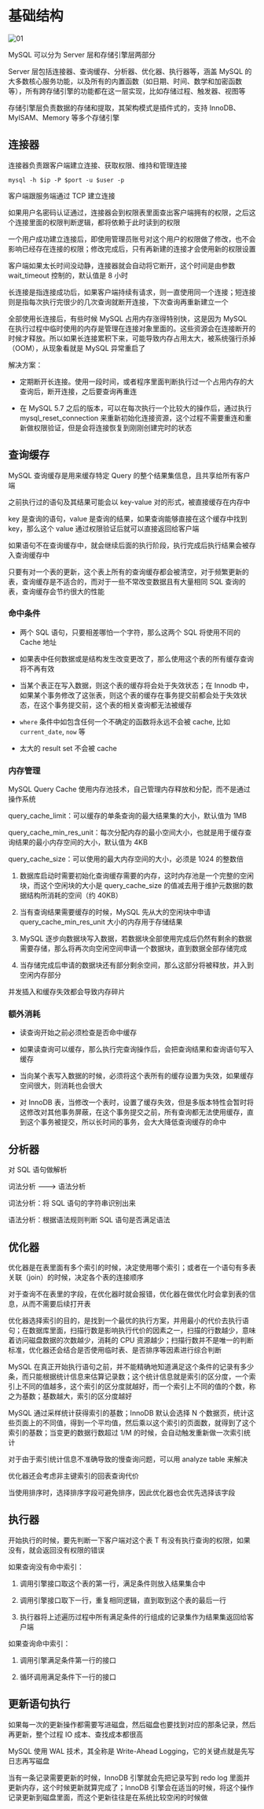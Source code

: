 # 基础结构

![01](基础架构.assets/01.png)

MySQL 可以分为 Server 层和存储引擎层两部分

Server 层包括连接器、查询缓存、分析器、优化器、执行器等，涵盖 MySQL 的大多数核心服务功能，以及所有的内置函数（如日期、时间、数学和加密函数等），所有跨存储引擎的功能都在这一层实现，比如存储过程、触发器、视图等

存储引擎层负责数据的存储和提取，其架构模式是插件式的，支持 InnoDB、MyISAM、Memory 等多个存储引擎

## 连接器

连接器负责跟客户端建立连接、获取权限、维持和管理连接

```
mysql -h $ip -P $port -u $user -p
```

客户端跟服务端通过 TCP 建立连接

如果用户名密码认证通过，连接器会到权限表里面查出客户端拥有的权限，之后这个连接里面的权限判断逻辑，都将依赖于此时读到的权限

一个用户成功建立连接后，即使用管理员账号对这个用户的权限做了修改，也不会影响已经存在连接的权限；修改完成后，只有再新建的连接才会使用新的权限设置

客户端如果太长时间没动静，连接器就会自动将它断开，这个时间是由参数 wait_timeout 控制的，默认值是 8 小时

长连接是指连接成功后，如果客户端持续有请求，则一直使用同一个连接；短连接则是指每次执行完很少的几次查询就断开连接，下次查询再重新建立一个

全部使用长连接后，有些时候 MySQL 占用内存涨得特别快，这是因为 MySQL 在执行过程中临时使用的内存是管理在连接对象里面的。这些资源会在连接断开的时候才释放。所以如果长连接累积下来，可能导致内存占用太大，被系统强行杀掉（OOM），从现象看就是 MySQL 异常重启了

解决方案：

- 定期断开长连接。使用一段时间，或者程序里面判断执行过一个占用内存的大查询后，断开连接，之后要查询再重连

- 在 MySQL 5.7 之后的版本，可以在每次执行一个比较大的操作后，通过执行 mysql_reset_connection 来重新初始化连接资源，这个过程不需要重连和重新做权限验证，但是会将连接恢复到刚刚创建完时的状态

## 查询缓存

MySQL 查询缓存是用来缓存特定 Query 的整个结果集信息，且共享给所有客户端

之前执行过的语句及其结果可能会以 key-value 对的形式，被直接缓存在内存中

key 是查询的语句，value 是查询的结果，如果查询能够直接在这个缓存中找到 key，那么这个 value 通过权限验证后就可以直接返回给客户端

如果语句不在查询缓存中，就会继续后面的执行阶段，执行完成后执行结果会被存入查询缓存中

只要有对一个表的更新，这个表上所有的查询缓存都会被清空，对于频繁更新的表，查询缓存是不适合的，而对于一些不常改变数据且有大量相同 SQL 查询的表，查询缓存会节约很大的性能

### 命中条件

- 两个 SQL 语句，只要相差哪怕一个字符，那么这两个 SQL 将使用不同的 Cache 地址

- 如果表中任何数据或是结构发生改变更改了，那么使用这个表的所有缓存查询将不再有效

- 当某个表正在写入数据，则这个表的缓存将会处于失效状态；在 Innodb 中，如果某个事务修改了这张表，则这个表的缓存在事务提交前都会处于失效状态，在这个事务提交前，这个表的相关查询都无法被缓存

- `where` 条件中如包含任何一个不确定的函数将永远不会被 cache, 比如 `current_date`, `now` 等

- 太大的 result set 不会被 cache

### 内存管理

MySQL Query Cache 使用内存池技术，自己管理内存释放和分配，而不是通过操作系统

query_cache_limit：可以缓存的单条查询的最大结果集的大小，默认值为 1MB

query_cache_min_res_unit：每次分配内存的最小空间大小，也就是用于缓存查询结果的最小内存空间的大小，默认值为 4KB

query_cache_size：可以使用的最大内存空间的大小，必须是 1024 的整数倍

1. 数据库启动时需要初始化查询缓存需要的内存，这时内存池是一个完整的空闲块，而这个空闲块的大小是 query_cache_size 的值减去用于维护元数据的数据结构所消耗的空间（约 40KB）

2. 当有查询结果需要缓存的时候，MySQL 先从大的空闲块中申请 query_cache_min_res_unit 大小的内存用于存储结果

3. MySQL 逐步向数据块写入数据，若数据块全部使用完成后仍然有剩余的数据需要存储，那么将再次向空闲空间申请一个数据块，直到数据全部存储完成

4. 当存储完成后申请的数据块还有部分剩余空间，那么这部分将被释放，并入到空闲内存部分

并发插入和缓存失效都会导致内存碎片

### 额外消耗

- 读查询开始之前必须检查是否命中缓存

- 如果读查询可以缓存，那么执行完查询操作后，会把查询结果和查询语句写入缓存

- 当向某个表写入数据的时候，必须将这个表所有的缓存设置为失效，如果缓存空间很大，则消耗也会很大

- 对 InnoDB 表，当修改一个表时，设置了缓存失效，但是多版本特性会暂时将这修改对其他事务屏蔽，在这个事务提交之前，所有查询都无法使用缓存，直到这个事务被提交，所以长时间的事务，会大大降低查询缓存的命中

## 分析器

对 SQL 语句做解析

词法分析 ---> 语法分析

词法分析：将 SQL 语句的字符串识别出来

语法分析：根据语法规则判断 SQL 语句是否满足语法

## 优化器

优化器是在表里面有多个索引的时候，决定使用哪个索引；或者在一个语句有多表关联（join）的时候，决定各个表的连接顺序

对于查询不在表里的字段，在优化器时就会报错，优化器在做优化时会拿到表的信息，从而不需要后续打开表

优化器选择索引的目的，是找到一个最优的执行方案，并用最小的代价去执行语句；在数据库里面，扫描行数是影响执行代价的因素之一，扫描的行数越少，意味着访问磁盘数据的次数越少，消耗的 CPU 资源越少；扫描行数并不是唯一的判断标准，优化器还会结合是否使用临时表、是否排序等因素进行综合判断

MySQL 在真正开始执行语句之前，并不能精确地知道满足这个条件的记录有多少条，而只能根据统计信息来估算记录数；这个统计信息就是索引的区分度，一个索引上不同的值越多，这个索引的区分度就越好，而一个索引上不同的值的个数，称之为基数；基数越大，索引的区分度越好

MySQL 通过采样统计获得索引的基数；InnoDB 默认会选择 N 个数据页，统计这些页面上的不同值，得到一个平均值，然后乘以这个索引的页面数，就得到了这个索引的基数；当变更的数据行数超过 1/M 的时候，会自动触发重新做一次索引统计

对于由于索引统计信息不准确导致的慢查询问题，可以用 analyze table 来解决

优化器还会考虑非主键索引的回表查询代价

当使用排序时，选择排序字段可避免排序，因此优化器也会优先选择该字段

## 执行器

开始执行的时候，要先判断一下客户端对这个表 T 有没有执行查询的权限，如果没有，就会返回没有权限的错误

如果查询没有命中索引：

1. 调用引擎接口取这个表的第一行，满足条件则放入结果集合中

2. 调用引擎接口取下一行，重复相同逻辑，直到取到这个表的最后一行

3. 执行器将上述遍历过程中所有满足条件的行组成的记录集作为结果集返回给客户端

如果查询命中索引：

1. 调用引擎满足条件第一行的接口

2. 循环调用满足条件下一行的接口

## 更新语句执行

如果每一次的更新操作都需要写进磁盘，然后磁盘也要找到对应的那条记录，然后再更新，整个过程 IO 成本、查找成本都很高

MySQL 使用 WAL 技术，其全称是 Write-Ahead Logging，它的关键点就是先写日志再写磁盘

当有一条记录需要更新的时候，InnoDB 引擎就会先把记录写到 redo log 里面并更新内存，这个时候更新就算完成了；InnoDB 引擎会在适当的时候，将这个操作记录更新到磁盘里面，而这个更新往往是在系统比较空闲的时候做